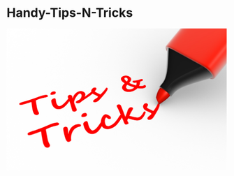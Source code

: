 # Handy-Tips-N-Tricks
![ Tips & Tricks ](https://github.com/JOCRZ/Handy-Tips-N-Tricks/blob/main/tips%26tricks.jpg)

